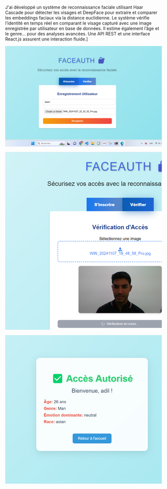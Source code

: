 

J'ai développé un système de reconnaissance faciale utilisant Haar Cascade pour détecter les visages et DeepFace pour extraire et comparer les embeddings faciaux via la distance euclidienne. Le système vérifie l’identité en temps réel en comparant le visage capturé avec une image enregistrée par utilisateur en base de données. Il estime également l’âge et le genre... pour des analyses avancées. Une API REST et une interface React.js assurent une interaction fluide.]

![image](frontend\public\image\logo1.png)

![image](frontend\public\image\logo2.png)

![image](frontend\public\image\logo3.png)